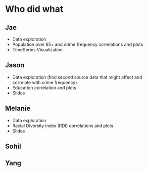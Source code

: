 # Who did what

## Jae
- Data exploration 
- Population over 65+ and crime frequency correlations and plots
- TimeSeries Visualization

## Jason

- Data exploration (find second source data that might affect and correlate with crime frequency)
- Education correlation and plots
- Slides

## Melanie

- Data exploration
- Racial Diversity Index (RDI) correlations and plots
- Slides

## Sohil

## Yang
